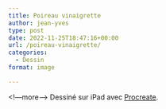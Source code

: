 ```yaml
---
title: Poireau vinaigrette
author: jean-yves
type: post
date: 2022-11-25T18:47:16+00:00
url: /poireau-vinaigrette/
categories:
  - Dessin
format: image

---
```

<!—more—>
Dessiné sur iPad avec [Procreate](https://procreate.com/).